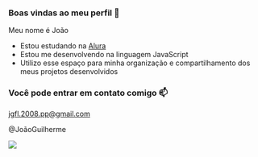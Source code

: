 ### Boas vindas ao meu perfil 💙

Meu nome é João

- Estou estudando na [Alura](https://www.alura.com.br)
- Estou me desenvolvendo na linguagem JavaScript
- Utilizo esse espaço para minha organização e compartilhamento dos meus projetos desenvolvidos

### Você pode entrar em contato comigo 📫

 jgfl.2008.pp@gmail.com
 
 @JoãoGuilherme

![](https://media1.tenor.com/m/K4XT3oqu3uYAAAAd/naruto-naruto-shippuden.gif)
